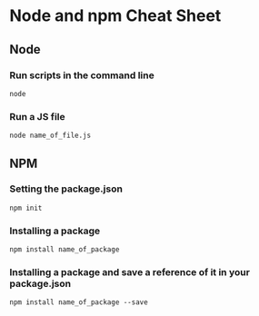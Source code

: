 # Node and npm Cheat Sheet

## Node 

### Run scripts in the command line

`node`

### Run a JS file

`node name_of_file.js`

## NPM

### Setting the package.json

`npm init`

### Installing a package

`npm install name_of_package`

### Installing a package and save a reference of it in your package.json

`npm install name_of_package --save`

